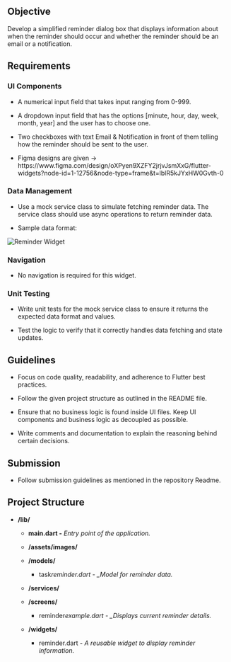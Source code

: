 ## Objective

Develop a simplified reminder dialog box that displays information about when the reminder should occur and whether the reminder should be an email or a notification.

## Requirements

### UI Components

- A numerical input field that takes input ranging from 0-999.

- A dropdown input field that has the options \[minute, hour, day, week, month, year] and the user has to choose one.

- Two checkboxes with text Email & Notification in front of them telling how the reminder should be sent to the user.

- Figma designs are given -> https\://www\.figma.com/design/oXPyen9XZFY2jrjvJsmXxG/flutter-widgets?node-id=1-12756\&node-type=frame\&t=lblR5kJYxHW0Gvth-0

### Data Management

- Use a mock service class to simulate fetching reminder data. The service class should use async operations to return reminder data.

- Sample data format:

![Reminder Widget](https://lh7-rt.googleusercontent.com/docsz/AD_4nXcTvuW-mrtNWSAkfZ6giTQ-y4divTayFBQpTTd-Uy2s7ox8YGqrxolVEGD45Y_CBbhtm0H-f28ut13_B2WYLlpNuKHmb1DXg2zxPPWSW8xgN51tLdxNj5dYa0Rmv8Pql0SN6HuaTg?key=kWhJidEGgzNElMLO8pBNhyWo)

### Navigation

- No navigation is required for this widget.

### Unit Testing

- Write unit tests for the mock service class to ensure it returns the expected data format and values.

- Test the logic to verify that it correctly handles data fetching and state updates.

## Guidelines

- Focus on code quality, readability, and adherence to Flutter best practices.

- Follow the given project structure as outlined in the README file.

- Ensure that no business logic is found inside UI files. Keep UI components and business logic as decoupled as possible.

- Write comments and documentation to explain the reasoning behind certain decisions.

## Submission

- Follow submission guidelines as mentioned in the repository Readme.

##

## Project Structure

- **/lib/**

  - **main.dart -** _Entry point of the application._

  - **/assets/images/**

  - **/models/**

    - task*reminder.dart - \_Model for reminder data.*

  - **/services/**

  - **/screens/**

    - reminder*example.dart - \_Displays current reminder details.*

  - **/widgets/**

    - reminder.dart - _A reusable widget to display reminder information._
